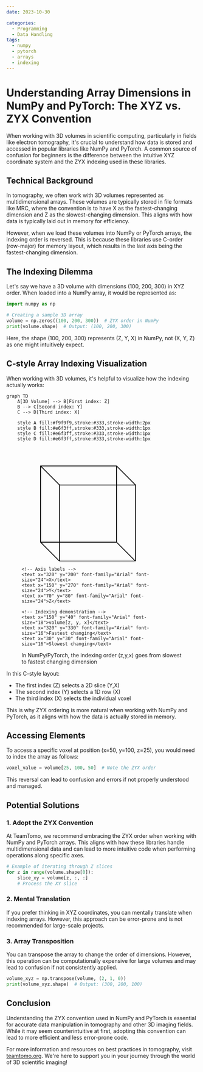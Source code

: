 ```yaml
---
date: 2023-10-30

categories:
  - Programming
  - Data Handling
tags:
  - numpy
  - pytorch
  - arrays
  - indexing
---
```


# Understanding Array Dimensions in NumPy and PyTorch: The XYZ vs. ZYX Convention

When working with 3D volumes in scientific computing, particularly in fields like electron tomography, it's crucial to understand how data is stored and accessed in popular libraries like NumPy and PyTorch. A common source of confusion for beginners is the difference between the intuitive XYZ coordinate system and the ZYX indexing used in these libraries.

## Technical Background

In tomography, we often work with 3D volumes represented as multidimensional arrays. These volumes are typically stored in file formats like MRC, where the convention is to have X as the fastest-changing dimension and Z as the slowest-changing dimension. This aligns with how data is typically laid out in memory for efficiency.

However, when we load these volumes into NumPy or PyTorch arrays, the indexing order is reversed. This is because these libraries use C-order (row-major) for memory layout, which results in the last axis being the fastest-changing dimension.

## The Indexing Dilemma

Let's say we have a 3D volume with dimensions (100, 200, 300) in XYZ order. When loaded into a NumPy array, it would be represented as:

```python
import numpy as np

# Creating a sample 3D array
volume = np.zeros((100, 200, 300))  # ZYX order in NumPy
print(volume.shape)  # Output: (100, 200, 300)
```

Here, the shape (100, 200, 300) represents (Z, Y, X) in NumPy, not (X, Y, Z) as one might intuitively expect.

## C-style Array Indexing Visualization

When working with 3D volumes, it's helpful to visualize how the indexing actually works:

```mermaid
graph TD
    A[3D Volume] --> B[First index: Z]
    B --> C[Second index: Y]
    C --> D[Third index: X]
    
    style A fill:#f9f9f9,stroke:#333,stroke-width:2px
    style B fill:#e6f3ff,stroke:#333,stroke-width:1px
    style C fill:#e6f3ff,stroke:#333,stroke-width:1px
    style D fill:#e6f3ff,stroke:#333,stroke-width:1px
```

<figure markdown>
  <svg width="400" height="300" xmlns="http://www.w3.org/2000/svg">
    <!-- 3D Cube representing volume -->
    <rect x="50" y="50" width="200" height="200" fill="none" stroke="black" stroke-width="2"/>
    <rect x="100" y="100" width="200" height="200" fill="none" stroke="black" stroke-width="2"/>
    <line x1="50" y1="50" x2="100" y2="100" stroke="black" stroke-width="2"/>
    <line x1="250" y1="50" x2="300" y2="100" stroke="black" stroke-width="2"/>
    <line x1="50" y1="250" x2="100" y2="300" stroke="black" stroke-width="2"/>
    <line x1="250" y1="250" x2="300" y2="300" stroke="black" stroke-width="2"/>
    
    <!-- Axis labels -->
    <text x="320" y="200" font-family="Arial" font-size="24">X</text>
    <text x="150" y="270" font-family="Arial" font-size="24">Y</text>
    <text x="70" y="80" font-family="Arial" font-size="24">Z</text>
    
    <!-- Indexing demonstration -->
    <text x="150" y="40" font-family="Arial" font-size="18">volume[z, y, x]</text>
    <text x="320" y="330" font-family="Arial" font-size="16">Fastest changing</text>
    <text x="30" y="30" font-family="Arial" font-size="16">Slowest changing</text>
  </svg>
  <figcaption>In NumPy/PyTorch, the indexing order (z,y,x) goes from slowest to fastest changing dimension</figcaption>
</figure>

In this C-style layout:
- The first index (Z) selects a 2D slice (Y,X)
- The second index (Y) selects a 1D row (X)
- The third index (X) selects the individual voxel

This is why ZYX ordering is more natural when working with NumPy and PyTorch, as it aligns with how the data is actually stored in memory.

## Accessing Elements

To access a specific voxel at position (x=50, y=100, z=25), you would need to index the array as follows:

```python
voxel_value = volume[25, 100, 50]  # Note the ZYX order
```

This reversal can lead to confusion and errors if not properly understood and managed.

## Potential Solutions

### 1. Adopt the ZYX Convention

At TeamTomo, we recommend embracing the ZYX order when working with NumPy and PyTorch arrays. This aligns with how these libraries handle multidimensional data and can lead to more intuitive code when performing operations along specific axes.

```python
# Example of iterating through Z slices
for z in range(volume.shape[0]):
    slice_xy = volume[z, :, :]
    # Process the XY slice
```

### 2. Mental Translation

If you prefer thinking in XYZ coordinates, you can mentally translate when indexing arrays. However, this approach can be error-prone and is not recommended for large-scale projects.

### 3. Array Transposition

You can transpose the array to change the order of dimensions. However, this operation can be computationally expensive for large volumes and may lead to confusion if not consistently applied.

```python
volume_xyz = np.transpose(volume, (2, 1, 0))
print(volume_xyz.shape)  # Output: (300, 200, 100)
```

## Conclusion

Understanding the ZYX convention used in NumPy and PyTorch is essential for accurate data manipulation in tomography and other 3D imaging fields. While it may seem counterintuitive at first, adopting this convention can lead to more efficient and less error-prone code.

For more information and resources on best practices in tomography, visit [teamtomo.org](https://teamtomo.org). We're here to support you in your journey through the world of 3D scientific imaging!